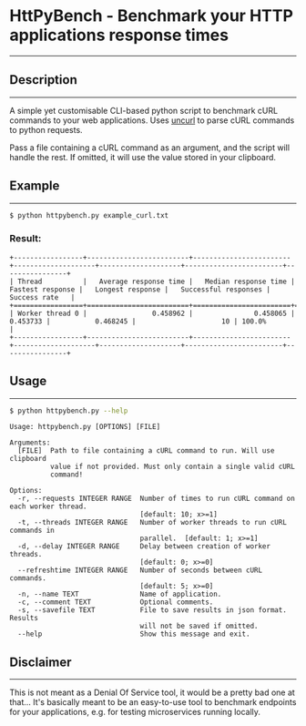 # HttPyBench - Benchmark your HTTP applications response times
___
## Description
___
A simple yet customisable CLI-based python script to benchmark cURL commands to your web applications. Uses 
[uncurl](https://github.com/spulec/uncurl) to parse cURL commands to python requests. 

Pass a file containing a cURL command as an argument, and the script will handle the rest. If omitted, it will use the 
value stored in your clipboard.

## Example
___

```bash
$ python httpybench.py example_curl.txt
```

### Result:

```console
+-----------------+-------------------------+------------------------+--------------------+--------------------+------------------------+----------------+
| Thread          |   Average response time |   Median response time |   Fastest response |   Longest response |   Successful responses | Success rate   |
+=================+=========================+========================+====================+====================+========================+================+
| Worker thread 0 |                0.458962 |               0.458065 |           0.453733 |           0.468245 |                     10 | 100.0%         |
+-----------------+-------------------------+------------------------+--------------------+--------------------+------------------------+----------------+
```

## Usage
___
```bash
$ python httpybench.py --help
```

```console
Usage: httpybench.py [OPTIONS] [FILE]

Arguments:
  [FILE]  Path to file containing a cURL command to run. Will use clipboard
          value if not provided. Must only contain a single valid cURL
          command!

Options:
  -r, --requests INTEGER RANGE  Number of times to run cURL command on each worker thread.
                                [default: 10; x>=1]
  -t, --threads INTEGER RANGE   Number of worker threads to run cURL commands in
                                parallel.  [default: 1; x>=1]
  -d, --delay INTEGER RANGE     Delay between creation of worker threads.
                                [default: 0; x>=0]
  --refreshtime INTEGER RANGE   Number of seconds between cURL commands.
                                [default: 5; x>=0]
  -n, --name TEXT               Name of application.
  -c, --comment TEXT            Optional comments.
  -s, --savefile TEXT           File to save results in json format. Results
                                will not be saved if omitted.
  --help                        Show this message and exit.
 ```

## Disclaimer
___
This is not meant as a Denial Of Service tool, it would be a pretty bad one at that... It's basically meant to be an
easy-to-use tool to benchmark endpoints for your applications, e.g. for testing microservices running locally. 
